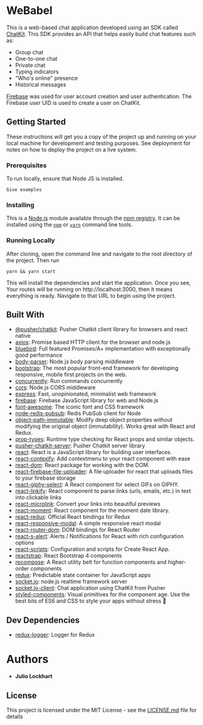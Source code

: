 # WeBabel

This is a web-based chat application developed using an SDK called [ChatKit](https://pusher.com/chatkit). This SDK provides an API that helps
easily build chat features such as:

- Group chat
- One-to-one chat
- Private chat
- Typing indicators
- "Who's online" presence
- Historical messages

[Firebase](https://firebase.google.com/) was used for user account creation and user authentication. The Firebase user UID is used to create a user on ChatKit.  

## Getting Started

These instructions will get you a copy of the project up and running on your local machine for development and testing purposes. See deployment for notes on how to deploy the project on a live system.

### Prerequisites

To run locally, ensure that Node JS is installed.

```
Give examples
```

### Installing

This is a [Node.js](https://nodejs.org/) module available through the 
[npm registry](https://www.npmjs.com/). It can be installed using the 
[`npm`](https://docs.npmjs.com/getting-started/installing-npm-packages-locally)
or 
[`yarn`](https://yarnpkg.com/en/)
command line tools.

### Running Locally

After cloning, open the command line and navigate to the root directory of the project. Then run

```
yarn && yarn start
```

This will install the dependencies and start the application.
Once you see, Your routes will be running on http://localhost:3000, then it means everything is ready. Navigate to that URL to begin using the project.

## Built With

- [@pusher/chatkit](https://ghub.io/@pusher/chatkit): Pusher Chatkit client library for browsers and react native
- [axios](https://ghub.io/axios): Promise based HTTP client for the browser and node.js
- [bluebird](https://ghub.io/bluebird): Full featured Promises/A+ implementation with exceptionally good performance
- [body-parser](https://ghub.io/body-parser): Node.js body parsing middleware
- [bootstrap](https://ghub.io/bootstrap): The most popular front-end framework for developing responsive, mobile first projects on the web.
- [concurrently](https://ghub.io/concurrently): Run commands concurrently
- [cors](https://ghub.io/cors): Node.js CORS middleware
- [express](https://ghub.io/express): Fast, unopinionated, minimalist web framework
- [firebase](https://ghub.io/firebase): Firebase JavaScript library for web and Node.js
- [font-awesome](https://ghub.io/font-awesome): The iconic font and CSS framework
- [node-redis-pubsub](https://ghub.io/node-redis-pubsub): Redis PubSub client for Node
- [object-path-immutable](https://ghub.io/object-path-immutable): Modify deep object properties without modifying the original object (immutability). Works great with React and Redux.
- [prop-types](https://ghub.io/prop-types): Runtime type checking for React props and similar objects.
- [pusher-chatkit-server](https://ghub.io/pusher-chatkit-server): Pusher Chatkit server library
- [react](https://ghub.io/react): React is a JavaScript library for building user interfaces.
- [react-contexify](https://ghub.io/react-contexify): Add contextmenu to your react component with ease
- [react-dom](https://ghub.io/react-dom): React package for working with the DOM.
- [react-firebase-file-uploader](https://ghub.io/react-firebase-file-uploader): A file uploader for react that uploads files to your firebase storage
- [react-giphy-select](https://ghub.io/react-giphy-select): A React component for select GIFs on GIPHY.
- [react-linkify](https://ghub.io/react-linkify): React component to parse links (urls, emails, etc.) in text into clickable links
- [react-microlink](https://ghub.io/react-microlink): Convert your links into beautiful previews
- [react-moment](https://ghub.io/react-moment): React component for the moment date library.
- [react-redux](https://ghub.io/react-redux): Official React bindings for Redux
- [react-responsive-modal](https://ghub.io/react-responsive-modal): A simple responsive react modal
- [react-router-dom](https://ghub.io/react-router-dom): DOM bindings for React Router
- [react-s-alert](https://ghub.io/react-s-alert): Alerts / Notifications for React with rich configuration options
- [react-scripts](https://ghub.io/react-scripts): Configuration and scripts for Create React App.
- [reactstrap](https://ghub.io/reactstrap): React Bootstrap 4 components
- [recompose](https://ghub.io/recompose): A React utility belt for function components and higher-order components
- [redux](https://ghub.io/redux): Predictable state container for JavaScript apps
- [socket.io](https://ghub.io/socket.io): node.js realtime framework server
- [socket.io-client](https://ghub.io/socket.io-client): Chat application using ChatKit from Pusher
- [styled-components](https://ghub.io/styled-components): Visual primitives for the component age. Use the best bits of ES6 and CSS to style your apps without stress 💅

## Dev Dependencies

- [redux-logger](https://ghub.io/redux-logger): Logger for Redux

# Authors

* **Julio Lockhart**

## License

This project is licensed under the MIT License - see the [LICENSE.md](LICENSE.md) file for details